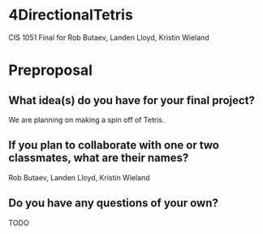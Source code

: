 # 4DirectionalTetris
CIS 1051 Final for Rob Butaev, Landen Lloyd, Kristin Wieland

# Preproposal

## What idea(s) do you have for your final project?

We are planning on making a spin off of Tetris.

## If you plan to collaborate with one or two classmates, what are their names?

Rob Butaev, Landen Lloyd, Kristin Wieland

## Do you have any questions of your own?

TODO
